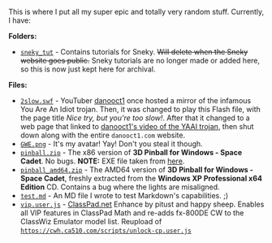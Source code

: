 This is where I put all my super epic and totally very random stuff. Currently, I have:

**Folders:**
- [`sneky_tut`](https://gamingwithevets.github.io/stuff/sneky_tut) - Contains tutorials for Sneky. ~~Will delete when the Sneky website goes public.~~ Sneky tutorials are no longer made or added here, so this is now just kept here for archival.

**Files:**
- [`2slow.swf`](https://gamingwithevets.github.io/stuff/2slow.swf) - YouTuber [danooct1](https://www.youtube.com/@danooct1) once hosted a mirror of the infamous You Are An Idiot trojan. Then, it was changed to play this Flash file, with the page title *Nice try, but you're too slow!*. After that it changed to a web page that linked to [danooct1's video of the YAAI trojan](https://youtu.be/LSgk7ctw1HY), then shut down along with the entire `danooct1.com` website.
- [`GWE.png`](https://gamingwithevets.github.io/stuff/GWE.png) - It's my avatar! Yay! Don't you steal it though.
- [`pinball.zip`](https://gamingwithevets.github.io/stuff/pinball.zip) - The x86 version of **3D Pinball for Windows - Space Cadet**. No bugs. **NOTE:** EXE file taken from [here](https://github.com/k4zmu2a/SpaceCadetPinball).
- [`pinball_amd64.zip`](https://gamingwithevets.github.io/stuff/pinball_amd64.zip) - The AMD64 version of **3D Pinball for Windows - Space Cadet**, freshly extracted from the **Windows XP Professional x64 Edition** CD. Contains a bug where the lights are misaligned.
- [`test.md`](https://gamingwithevets.github.io/stuff/test.html) - An MD file I wrote to test Markdown's capabilities. ;)
- [`vip.user.js`](https://gamingwithevets.github.io/stuff/vip.user.js) - [ClassPad.net](https://classpad.net) Enhance by pitust and happy sheep. Enables all VIP features in ClassPad Math and re-adds fx-800DE CW to the ClassWiz Emulator model list. Reupload of [`https://cwh.ca510.com/scripts/unlock-cp.user.js`](https://cwh.ca510.com/scripts/unlock-cp.user.js)
